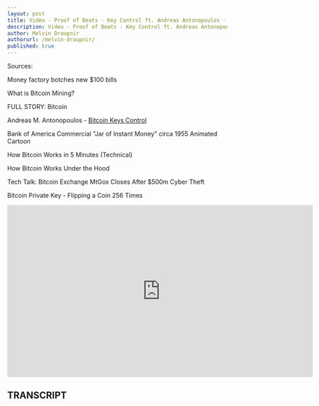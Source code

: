 ```yaml
---
layout: post
title: Video - Proof of Beats - Key Control ft. Andreas Antonopoulos - Music
description: Video - Proof of Beats - Key Control ft. Andreas Antonopoulos - Music
author: Melvin Draupnir
authorurl: /melvin-draupnir/
published: true
---
```


<p>Sources:</p>
<p>Money factory botches new $100 bills</p>
<p>What is Bitcoin Mining?</p>
<p>FULL STORY: Bitcoin</p>
<p>Andreas M. Antonopoulos - <a href="/bitcoin-vpns/">Bitcoin Keys Control</a></p>
<p>Bank of America Commercial "Jar of Instant Money" circa 1955 Animated Cartoon</p>
<p>How Bitcoin Works in 5 Minutes (Technical)</p>
<p>How Bitcoin Works Under the Hood</p>
<p>Tech Talk: Bitcoin Exchange MtGox Closes After $500m Cyber Theft </p>
<p>Bitcoin Private Key - Flipping a Coin 256 Times</p>

<center><iframe width="700" height="394" src="https://www.youtube.com/embed/IwP1DOHYLaE" frameborder="0" allowfullscreen></iframe></center>

<h2>TRANSCRIPT</h2>
